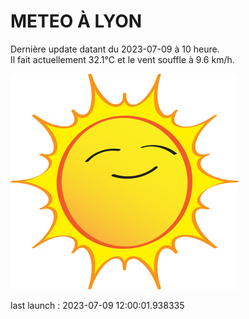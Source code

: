 # METEO À LYON

Dernière update datant du 2023-07-09 à 10 heure.  
Il fait actuellement 32.1°C et le vent souffle à 9.6 km/h.      

![](./.github/sun.png)

last launch : 2023-07-09 12:00:01.938335
